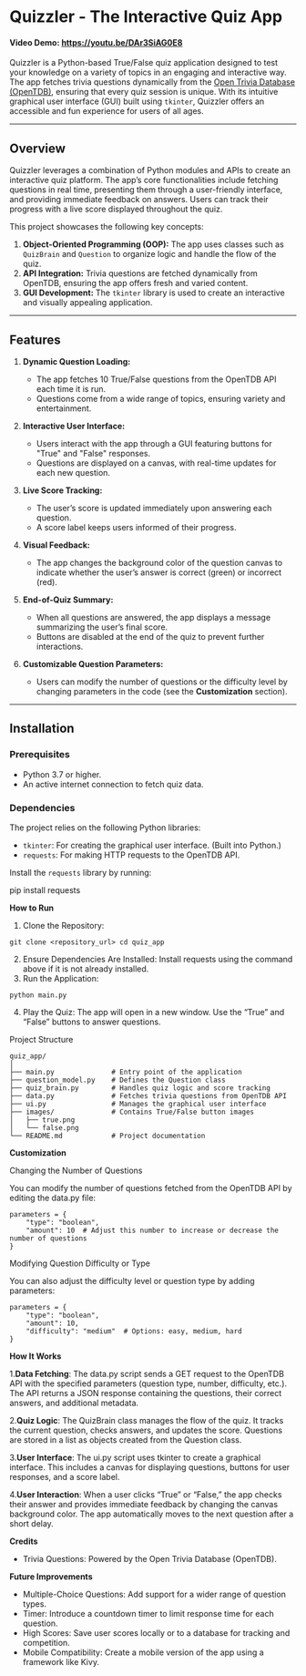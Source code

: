 
# Quizzler - The Interactive Quiz App
#### Video Demo:  <https://youtu.be/DAr3SiAG0E8>

Quizzler is a Python-based True/False quiz application designed to test your knowledge on a variety of topics in an engaging and interactive way. The app fetches trivia questions dynamically from the [Open Trivia Database (OpenTDB)](https://opentdb.com/), ensuring that every quiz session is unique. With its intuitive graphical user interface (GUI) built using `tkinter`, Quizzler offers an accessible and fun experience for users of all ages.

---

## Overview

Quizzler leverages a combination of Python modules and APIs to create an interactive quiz platform. The app’s core functionalities include fetching questions in real time, presenting them through a user-friendly interface, and providing immediate feedback on answers. Users can track their progress with a live score displayed throughout the quiz. 

This project showcases the following key concepts:
1. **Object-Oriented Programming (OOP):** The app uses classes such as `QuizBrain` and `Question` to organize logic and handle the flow of the quiz.
2. **API Integration:** Trivia questions are fetched dynamically from OpenTDB, ensuring the app offers fresh and varied content.
3. **GUI Development:** The `tkinter` library is used to create an interactive and visually appealing application.

---

## Features

1. **Dynamic Question Loading:** 
   - The app fetches 10 True/False questions from the OpenTDB API each time it is run.
   - Questions come from a wide range of topics, ensuring variety and entertainment.
   
2. **Interactive User Interface:**
   - Users interact with the app through a GUI featuring buttons for "True" and "False" responses.
   - Questions are displayed on a canvas, with real-time updates for each new question.

3. **Live Score Tracking:**
   - The user’s score is updated immediately upon answering each question.
   - A score label keeps users informed of their progress.

4. **Visual Feedback:**
   - The app changes the background color of the question canvas to indicate whether the user’s answer is correct (green) or incorrect (red).

5. **End-of-Quiz Summary:**
   - When all questions are answered, the app displays a message summarizing the user’s final score.
   - Buttons are disabled at the end of the quiz to prevent further interactions.

6. **Customizable Question Parameters:**
   - Users can modify the number of questions or the difficulty level by changing parameters in the code (see the **Customization** section).

---

## Installation

### Prerequisites
- Python 3.7 or higher.
- An active internet connection to fetch quiz data.

### Dependencies
The project relies on the following Python libraries:
- `tkinter`: For creating the graphical user interface. (Built into Python.)
- `requests`: For making HTTP requests to the OpenTDB API.

Install the `requests` library by running:

pip install requests

**How to Run**

1.	Clone the Repository:


`git clone <repository_url>
cd quiz_app`


2.	Ensure Dependencies Are Installed:
	  Install requests using the command above if it is not already installed.
3.	Run the Application:

`python main.py`


4.	Play the Quiz:
	 The app will open in a new window. Use the “True” and “False” buttons to answer questions.

Project Structure

```
quiz_app/
│
├── main.py              # Entry point of the application
├── question_model.py    # Defines the Question class
├── quiz_brain.py        # Handles quiz logic and score tracking
├── data.py              # Fetches trivia questions from OpenTDB API
├── ui.py                # Manages the graphical user interface
├── images/              # Contains True/False button images
│   ├── true.png
│   └── false.png
└── README.md            # Project documentation
```

**Customization**

Changing the Number of Questions

You can modify the number of questions fetched from the OpenTDB API by editing the data.py file:

```
parameters = {
    "type": "boolean",
    "amount": 10  # Adjust this number to increase or decrease the number of questions
}
```

Modifying Question Difficulty or Type

You can also adjust the difficulty level or question type by adding parameters:

```
parameters = {
    "type": "boolean",
    "amount": 10,
    "difficulty": "medium"  # Options: easy, medium, hard
}
```

**How It Works**

1.**Data Fetching**:
    	The data.py script sends a GET request to the OpenTDB API with the specified parameters (question type, number, difficulty, etc.).
    	The API returns a JSON response containing the questions, their correct answers, and additional metadata.

2.**Quiz Logic**:
    	The QuizBrain class manages the flow of the quiz. It tracks the current question, checks answers, and updates the score.
    	Questions are stored in a list as objects created from the Question class.

3.**User Interface**:
    	The ui.py script uses tkinter to create a graphical interface. This includes a canvas for displaying questions, buttons for user responses, and a score label.

4.**User Interaction**:
    	When a user clicks “True” or “False,” the app checks their answer and provides immediate feedback by changing the canvas background color.
    	The app automatically moves to the next question after a short delay.



**Credits**

  - Trivia Questions: Powered by the Open Trivia Database (OpenTDB).

**Future Improvements**

  - Multiple-Choice Questions: Add support for a wider range of question types.
  - Timer: Introduce a countdown timer to limit response time for each question.
  - High Scores: Save user scores locally or to a database for tracking and competition.
  - Mobile Compatibility: Create a mobile version of the app using a framework like Kivy.
